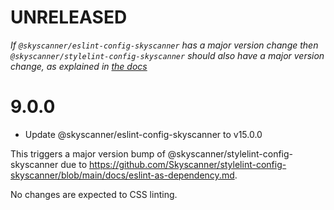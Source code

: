 # UNRELEASED

_If `@skyscanner/eslint-config-skyscanner` has a major version change then `@skyscanner/stylelint-config-skyscanner` should also have a major version change, as explained in [the docs](./docs/eslint-as-dependency.md)_

# 9.0.0

- Update @skyscanner/eslint-config-skyscanner to v15.0.0

This triggers a major version bump of @skyscanner/stylelint-config-skyscanner due to https://github.com/Skyscanner/stylelint-config-skyscanner/blob/main/docs/eslint-as-dependency.md.

No changes are expected to CSS linting.
